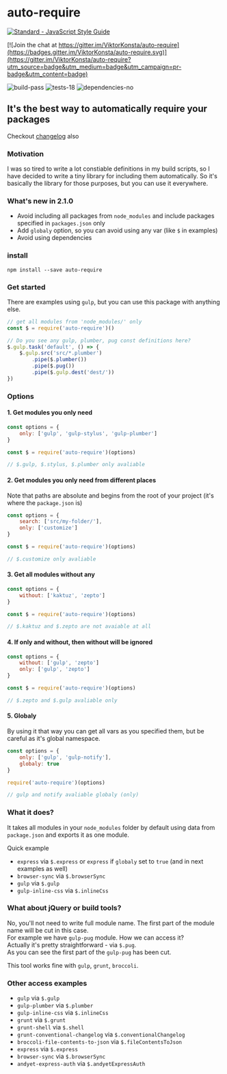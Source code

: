 # auto-require
[![Standard - JavaScript Style Guide](https://cdn.rawgit.com/feross/standard/master/badge.svg)](https://github.com/feross/standard)

[![Join the chat at https://gitter.im/ViktorKonsta/auto-require](https://badges.gitter.im/ViktorKonsta/auto-require.svg)](https://gitter.im/ViktorKonsta/auto-require?utm_source=badge&utm_medium=badge&utm_campaign=pr-badge&utm_content=badge)

![build-pass](https://img.shields.io/badge/build-pass-green.svg?style=flat-square)
![tests-18](https://img.shields.io/badge/tests-18-green.svg?style=flat-square)
![dependencies-no](https://img.shields.io/badge/dependencies-no-green.svg?style=flat-square)

## It's the best way to automatically require your packages

Checkout [changelog](changelog.md) also

### Motivation

I was so tired to write a lot constiable definitions in my build scripts, so I have decided to write a tiny library for including them automatically. So it's basically the library for those purposes, but you can use it everywhere.

### What's new in 2.1.0

- Avoid including all packages from `node_modules` and include packages specified in `packages.json` only
- Add `globaly` option, so you can avoid using any var (like `$` in examples)
- Avoid using dependencies

### install

```
npm install --save auto-require
```

### Get started

There are examples using `gulp`, but you can use this package with anything else.

```js
// get all modules from 'node_modules/' only
const $ = require('auto-require')()

// Do you see any gulp, plumber, pug const definitions here?
$.gulp.task('default', () => {
	$.gulp.src('src/*.plumber')
		.pipe($.plumber())
		.pipe($.pug())
		.pipe($.gulp.dest('dest/'))
})
```

### Options

#### 1. Get modules you only need

```js
const options = {
	only: ['gulp', 'gulp-stylus', 'gulp-plumber']
}

const $ = require('auto-require')(options)

// $.gulp, $.stylus, $.plumber only avaliable
```

#### 2. Get modules you only need from different places

Note that paths are absolute and begins from the root of your project (it's where the `package.json` is)

```js
const options = {
	search: ['src/my-folder/'],
	only: ['customize']
}

const $ = require('auto-require')(options)

// $.customize only avaliable
```

#### 3. Get all modules without any

```js
const options = {
	without: ['kaktuz', 'zepto']
}

const $ = require('auto-require')(options)

// $.kaktuz and $.zepto are not avaiable at all
```

#### 4. If only and without, then without will be ignored

```js
const options = {
	without: ['gulp', 'zepto']
	only: ['gulp', 'zepto']
}

const $ = require('auto-require')(options)

// $.zepto and $.gulp avaliable only
```

#### 5. Globaly

By using it that way you can get all vars as you specified them, but be careful as it's global namespace.

```js
const options = {
	only: ['gulp', 'gulp-notify'],
	globaly: true
}

require('auto-require')(options)

// gulp and notify avaliable globaly (only)
```

### What it does?

It takes all modules in your `node_modules` folder by default using data from `package.json` and exports it as one module.

Quick example
- `express` via `$.express` or `express` if `globaly` set to `true` (and in next examples as well)
- `browser-sync` via `$.browserSync`
- `gulp` via `$.gulp`
- `gulp-inline-css` via `$.inlineCss`

### What about jQuery or build tools?

No, you'll not need to write full module name.
The first part of the module name will be cut in this case.    
For example we have `gulp-pug` module. How we can access it?  
Actually it's pretty straightforward - via `$.pug`.  
As you can see the first part of the `gulp-pug` has been cut.  

This tool works fine with `gulp`, `grunt`, `broccoli`.

### Other access examples

- `gulp` via `$.gulp`
- `gulp-plumber` via `$.plumber` 
- `gulp-inline-css` via `$.inlineCss`
- `grunt` via `$.grunt`
- `grunt-shell` via `$.shell`
- `grunt-conventional-changelog` via `$.conventionalChangelog`
- `broccoli-file-contents-to-json` via `$.fileContentsToJson`
- `express` via `$.express`
- `browser-sync` via `$.browserSync`
- `andyet-express-auth` via `$.andyetExpressAuth`
